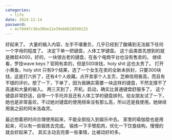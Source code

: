 ```yaml
---
categories:
  - life
date: 2024-12-14
password:
  - 4cf8d4fc36a39be12e39eb6628599125
---
```

 好起来了。
 大量的输入内容，左手不堪重负，几乎已经到了酸痛到无法敲下任何一个字母的程度了。
 决定下单一把键盘，人体工学键盘。
 这个品类首先想到的就是微软4000，好的，一块很古老的键盘，在各个电商平台也没有售卖的。
 继续看，罗技wave keys？官网有卖的，但是500块钱，holy shit 这也太贵了。
 打开小黄鱼，holy shit 只有9个结果，选了一个女生在卖的全新未拆封，只要300块钱，这是打六折了，还有4个人收藏。点开卖家个人主页，芝麻信用极高，而且有不错的评价。想了一下，下单了，因为我确实需要一块这样的键盘，不然支撑不了高速和大量的输入。
 两三天到了，开机，启动，确实比普通键盘舒服多了。
 这个键盘非常舒适，自带一个手托并且还有人体工学的键盘排列。给女朋友试了一下，她也是非常喜欢，不过她对键盘的使用频率没有那么高，所以还是我使用。她继续用我之前的阿米洛森灵。

最近想着把时间合理使用起来，不能全部投入到娱乐中去。
 家里的瑜伽垫也是用起来，可以有一些锻炼去完成。
 锻炼一下手臂肌肉，优化一下饮食结构，慢慢的就会好起来了。
 其实主动去完善一些事情，比被动好的多。
 